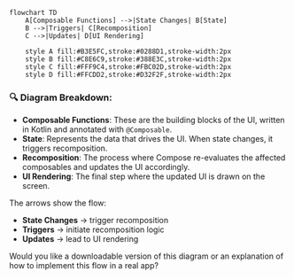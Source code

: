 
```mermaid
flowchart TD
    A[Composable Functions] -->|State Changes| B[State]
    B -->|Triggers| C[Recomposition]
    C -->|Updates| D[UI Rendering]

    style A fill:#B3E5FC,stroke:#0288D1,stroke-width:2px
    style B fill:#C8E6C9,stroke:#388E3C,stroke-width:2px
    style C fill:#FFF9C4,stroke:#FBC02D,stroke-width:2px
    style D fill:#FFCDD2,stroke:#D32F2F,stroke-width:2px
```


### 🔍 Diagram Breakdown:

- **Composable Functions**: These are the building blocks of the UI, written in Kotlin and annotated with `@Composable`.
- **State**: Represents the data that drives the UI. When state changes, it triggers recomposition.
- **Recomposition**: The process where Compose re-evaluates the affected composables and updates the UI accordingly.
- **UI Rendering**: The final step where the updated UI is drawn on the screen.

The arrows show the flow:
- **State Changes** → trigger recomposition
- **Triggers** → initiate recomposition logic
- **Updates** → lead to UI rendering

Would you like a downloadable version of this diagram or an explanation of how to implement this flow in a real app?
